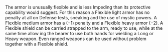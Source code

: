 The armor is unusually flexible and is less Impeding than its protective capability would suggest. For this reason a Flexible light armor has no penalty at all on Defense tests, sneaking and the use of mystic powers. A Flexible medium armor has a (−1) penalty and a Flexible heavy armor (−2).
A Flexible shield can be carried strapped to the arm, ready to use, while at the same time allow ing the bearer to use both hands for wielding a Long or Heavy weapon. Even ranged weapons can be used without problem together with a Flexible shield.